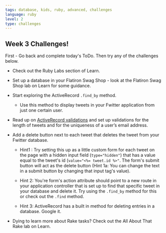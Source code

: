 ```yaml
---
tags: database, kids, ruby, advanced, challenges
language: ruby
level: 2
type: challenges
---
```


## Week 3 Challenges!

First - Go back and complete today's ToDo. Then try any of the challenges below.

+ Check out the Ruby Labs section of Learn.

+ Set up a database in your Flatiron Swag Shop - look at the Flatiron Swag Shop lab on Learn for some guidance.

+ Start exploring the ActiveRecord `.find_by` method. 
  * Use this method to display tweets in your Fwitter application from just one certain user.

+ Read up on [ActiveRecord validations](http://guides.rubyonrails.org/active_record_validations.html) and set up validations for the length of tweets and for the uniqueness of a user’s email address.

+ Add a delete button next to each tweet that deletes the tweet from your Fwitter database.

  * Hint1 : Try setting this up as a little custom form for each tweet on the page with a hidden input field (`type="hidden"`) that has a value equal to the tweet's id (`value="<%= tweet.id %>"`. The form's submit button will act as the delete button (Hint 1a: You can change the text in a submit button by changing that input tag's value). 

  * Hint 2: You're form's action attribute should point to a new route in your application controller that is set up to find that specific tweet in your database and delete it. Try using the `.find_by` method for this or check out the `.find` method.

  * Hint 3: ActiveRecord has a built in method for deleting entries in a database. Google it. 

+ Dying to learn more about Rake tasks? Check out the All About That Rake lab on Learn.

